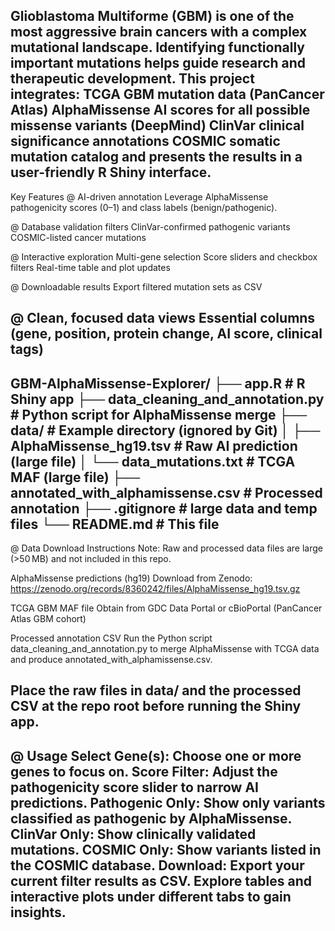 Glioblastoma Multiforme (GBM) is one of the most aggressive brain cancers with a complex mutational landscape. Identifying functionally important mutations helps guide research and therapeutic development. This project integrates:
TCGA GBM mutation data (PanCancer Atlas)
AlphaMissense AI scores for all possible missense variants (DeepMind)
ClinVar clinical significance annotations
COSMIC somatic mutation catalog and presents the results in a user-friendly R Shiny interface.
---------------------------------------------------------------------------------------------
Key Features
@ AI-driven annotation
Leverage AlphaMissense pathogenicity scores (0–1) and class labels (benign/pathogenic).

@ Database validation filters
ClinVar-confirmed pathogenic variants
COSMIC-listed cancer mutations

@ Interactive exploration
Multi-gene selection
Score sliders and checkbox filters
Real-time table and plot updates

@ Downloadable results
Export filtered mutation sets as CSV

@ Clean, focused data views
Essential columns (gene, position, protein change, AI score, clinical tags)
-----------------------------------------------------------------------------------------------
GBM-AlphaMissense-Explorer/
├── app.R                            # R Shiny app
├── data_cleaning_and_annotation.py  # Python script for AlphaMissense merge
├── data/                            # Example directory (ignored by Git)
│   ├── AlphaMissense_hg19.tsv       # Raw AI prediction (large file)
│   └── data_mutations.txt           # TCGA MAF (large file)
├── annotated_with_alphamissense.csv # Processed annotation
├── .gitignore                       # large data and temp files
└── README.md                        # This file
----------------------------------------------------------------------------------------------
@ Data Download Instructions
Note: Raw and processed data files are large (>50 MB) and not included in this repo.

AlphaMissense predictions (hg19)
Download from Zenodo: https://zenodo.org/records/8360242/files/AlphaMissense_hg19.tsv.gz

TCGA GBM MAF file
Obtain from GDC Data Portal or cBioPortal (PanCancer Atlas GBM cohort)

Processed annotation CSV
Run the Python script data_cleaning_and_annotation.py to merge AlphaMissense with TCGA data and produce annotated_with_alphamissense.csv.

Place the raw files in data/ and the processed CSV at the repo root before running the Shiny app.
-----------------------------------------------------------------------------------------------
@ Usage
Select Gene(s): Choose one or more genes to focus on.
Score Filter: Adjust the pathogenicity score slider to narrow AI predictions.
Pathogenic Only: Show only variants classified as pathogenic by AlphaMissense.
ClinVar Only: Show clinically validated mutations.
COSMIC Only: Show variants listed in the COSMIC database.
Download: Export your current filter results as CSV.
Explore tables and interactive plots under different tabs to gain insights.
-----------------------------------------------------------------------------------------------



